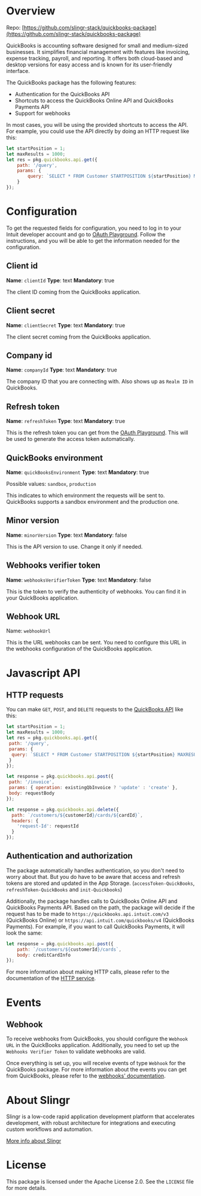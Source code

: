 # Overview

Repo: [https://github.com/slingr-stack/quickbooks-package](https://github.com/slingr-stack/quickbooks-package)

QuickBooks is accounting software designed for small and medium-sized businesses. 
It simplifies financial management with features like invoicing, expense tracking, payroll, and reporting. 
It offers both cloud-based and desktop versions for easy access and is known for its user-friendly interface.

The QuickBooks package has the following features:

- Authentication for the QuickBooks API
- Shortcuts to access the QuickBooks Online API and QuickBooks Payments API
- Support for webhooks

In most cases, you will be using the provided shortcuts to access the API. For example, you could use the API directly by doing an HTTP request like this:

```js
let startPosition = 1;
let maxResults = 1000;
let res = pkg.quickbooks.api.get({
    path: '/query', 
    params: {
        query: `SELECT * FROM Customer STARTPOSITION ${startPosition} MAXRESULTS ${maxResults}`
    } 
});
```

# Configuration

To get the requested fields for configuration, you need to log in to your Intuit developer account and go to 
[OAuth Playground](https://developer.intuit.com/app/developer/playground). 
Follow the instructions, and you will be able to get the information needed for the configuration.

## Client id

**Name**: `clientId` **Type**: text **Mandatory**: true

The client ID coming from the QuickBooks application.

## Client secret

**Name**: `clientSecret` **Type**: text **Mandatory**: true

The client secret coming from the QuickBooks application.

## Company id

**Name**: `companyId` **Type**: text **Mandatory**: true

The company ID that you are connecting with. Also shows up as `Realm ID` in QuickBooks.

## Refresh token

**Name**: `refreshToken` **Type**: text **Mandatory**: true

This is the refresh token you can get from the [OAuth Playground](https://developer.intuit.com/app/developer/playground). 
This will be used to generate the access token automatically.

## QuickBooks environment

**Name**: `quickBooksEnvironment` **Type**: text **Mandatory**: true

Possible values: `sandbox`, `production`

This indicates to which environment the requests will be sent to. QuickBooks supports a sandbox environment and the production one.

## Minor version

**Name**: `minorVersion` **Type**: text **Mandatory**: false

This is the API version to use. Change it only if needed.

## Webhooks verifier token

**Name**: `webhooksVerifierToken` **Type**: text **Mandatory**: false

This is the token to verify the authenticity of webhooks. You can find it in your QuickBooks application.

## Webhook URL

Name: `webhookUrl`

This is the URL webhooks can be sent. You need to configure this URL in the webhooks configuration of the QuickBooks application.

# Javascript API

## HTTP requests

You can make `GET`, `POST`, and `DELETE` requests to the [QuickBooks API](https://developer.intuit.com/app/developer/qbo/docs/api/accounting/all-entities/account) like this:

```js
let startPosition = 1;
let maxResults = 1000;
let res = pkg.quickbooks.api.get({
 path: '/query',
 params: {
  query: `SELECT * FROM Customer STARTPOSITION ${startPosition} MAXRESULTS ${maxResults}`
 }
});
```

```js
let response = pkg.quickbooks.api.post({
 path: '/invoice',
 params: { operation: existingQbInvoice ? 'update' : 'create' },
 body: requestBody
});
```

```js
let response = pkg.quickbooks.api.delete({
  path: `/customers/${customerId}/cards/${cardId}`,
  headers: {
    'request-Id': requestId
  }
});
```

## Authentication and authorization

The package automatically handles authentication, so you don't need to worry about that.
But you do have to be aware that access and refresh tokens are stored and updated in the App Storage.
(`accessToken-QuickBooks`, `refreshToken-QuickBooks` and `init-Quickbooks`)

Additionally, the package handles calls to QuickBooks Online API and QuickBooks Payments API. Based on the path, the package will decide if the request has to be made to `https://quickbooks.api.intuit.com/v3` (QuickBooks Online) or `https://api.intuit.com/quickbooks/v4` (QuickBooks Payments). For example, if you want to call QuickBooks Payments, it will look the same:

```js
let response = pkg.quickbooks.api.post({
    path: `/customers/${customerId}/cards`,
    body: creditCardInfo
});
```

For more information about making HTTP calls, please refer to the documentation of the [HTTP service](https://github.com/slingr-stack/http-service).

# Events

## Webhook

To receive webhooks from QuickBooks, you should configure the `Webhook URL` in the QuickBooks application. Additionally, you need to set up the `Webhooks Verifier Token` to validate webhooks are valid.

Once everything is set up, you will receive events of type `Webhook` for the QuickBooks package. For more information about the events you can get from QuickBooks, please refer to the [webhooks' documentation](https://developer.intuit.com/app/developer/qbo/docs/develop/webhooks).

# About Slingr

Slingr is a low-code rapid application development platform that accelerates development, with robust architecture for integrations and executing custom workflows and automation.

[More info about Slingr](https://slingr.io)

# License

This package is licensed under the Apache License 2.0. See the `LICENSE` file for more details.
